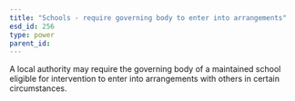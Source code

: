 ```yaml
---
title: "Schools - require governing body to enter into arrangements"
esd_id: 256
type: power
parent_id:  
---
```


A local authority may require the governing body of a maintained school eligible for intervention to enter into arrangements with others in certain circumstances.

